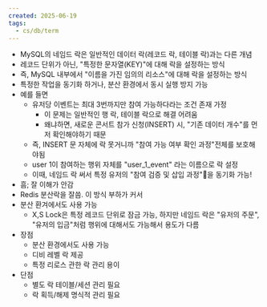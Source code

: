 ```yaml
---
created: 2025-06-19
tags:
  - cs/db/term
---
```

- MySQL의 네임드 락은 일반적인 데이터 락(레코드 락, 테이블 락)과는 다른 개념
- 레코드 단위가 아닌, "특정한 문자열(KEY)"에 대해 락을 설정하는 방식
- 즉, MySQL 내부에서 "이름을 가진 임의의 리소스"에 대해 락을 설정하는 방식
- 특정한 작업을 동기화 하거나, 분산 환경에서 동시 실행 방지 가능
- 예를 들면
	- 유저당 이벤트는 최대 3번까지만 참여 가능하다라는 조건 존재 가정
		- 이 문제는 일반적인 행 락, 테이블 락으로 해결 어려움
		- 왜냐하면, 새로운 콘서트 참가 신청(INSERT) 시, "기존 데이터 개수"를 먼저 확인해야하기 때문
	- 즉, INSERT 문 자체에 락 못거니까 "참여 가능 여부 확인 과정"전체를 보호해야됨
	- user 1이 참여하는 행위 자체를 "user_1_event" 라는 이름으로 락 설정
	- 이때, 네임드 락 써서 특정 유저의 "참여 검증 및 삽입 과정"을 동기화 가능!
- 흠; 잘 이해가 안감
- Redis 분산락을 잘씀. 이 방식 부하가 커서
- 분산 환겨에서도 사용 가능
	- X,S Lock은 특정 레코드 단위로 잠금 가능, 하지만 네임드 락은 "유저의 주문", "유저의 입금"처럼 행위에 대해서도 가능해서 용도가 다름
- 장점
	- 분산 환경에서도 사용 가능
	- 디비 레벨 락 제공
	- 특정 리로스 관한 락 관리 용이
- 단점
	- 별도 락 테이블/세션 관리 필요
	- 락 획득/해제 명식적 관리 필요